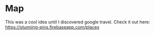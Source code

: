 # Map

This was a cool idea until I discovered google travel.
Check it out here: https://stunning-pins.firebaseapp.com/places

